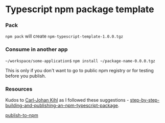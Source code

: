 # Typescript npm package template

### Pack

`npm pack` will create `npm-typescript-template-1.0.0.tgz`

### Consume in another app

`~/workspace/some-application$` `npm install ~/package-name-0.0.0.tgz`

This is only if you don't want to go to public npm registry or for testing before you publish.

### Resources

Kudos to [Carl-Johan Kihl](https://itnext.io/@carljohan.kihl) as I followed these suggestions - [step-by-step-building-and-publishing-an-npm-typescript-package](https://itnext.io/step-by-step-building-and-publishing-an-npm-typescript-package-44fe7164964c).

[publish-to-npm](https://zellwk.com/blog/publish-to-npm/)


